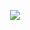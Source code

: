 <p align="center">
  <img src="https://readme-typing-svg.herokuapp.com?font=Fira+Code&weight=700&size=25&pause=1000&color=E96443&center=true&vCenter=true&width=500&lines=I'm+Noor+A+Alam!;Welcome+to+my+GitHub+Universe!;Multi-Stack+Developer"/>
</p>
